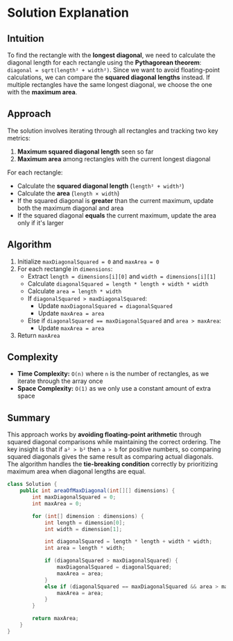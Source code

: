 
# Solution Explanation

## Intuition
To find the rectangle with the **longest diagonal**, we need to calculate the diagonal length for each rectangle using the **Pythagorean theorem**: `diagonal = sqrt(length² + width²)`. Since we want to avoid floating-point calculations, we can compare the **squared diagonal lengths** instead. If multiple rectangles have the same longest diagonal, we choose the one with the **maximum area**.

## Approach
The solution involves iterating through all rectangles and tracking two key metrics:
1. **Maximum squared diagonal length** seen so far
2. **Maximum area** among rectangles with the current longest diagonal

For each rectangle:
- Calculate the **squared diagonal length** (`length² + width²`)
- Calculate the **area** (`length × width`)
- If the squared diagonal is **greater** than the current maximum, update both the maximum diagonal and area
- If the squared diagonal **equals** the current maximum, update the area only if it's larger

## Algorithm
1. Initialize `maxDiagonalSquared = 0` and `maxArea = 0`
2. For each rectangle in `dimensions`:
   - Extract `length = dimensions[i][0]` and `width = dimensions[i][1]`
   - Calculate `diagonalSquared = length * length + width * width`
   - Calculate `area = length * width`
   - If `diagonalSquared > maxDiagonalSquared`:
     - Update `maxDiagonalSquared = diagonalSquared`
     - Update `maxArea = area`
   - Else if `diagonalSquared == maxDiagonalSquared` and `area > maxArea`:
     - Update `maxArea = area`
3. Return `maxArea`

## Complexity
- **Time Complexity:** `O(n)` where `n` is the number of rectangles, as we iterate through the array once
- **Space Complexity:** `O(1)` as we only use a constant amount of extra space

## Summary
This approach works by **avoiding floating-point arithmetic** through squared diagonal comparisons while maintaining the correct ordering. The key insight is that if `a² > b²` then `a > b` for positive numbers, so comparing squared diagonals gives the same result as comparing actual diagonals. The algorithm handles the **tie-breaking condition** correctly by prioritizing maximum area when diagonal lengths are equal.
```java
class Solution {
    public int areaOfMaxDiagonal(int[][] dimensions) {
        int maxDiagonalSquared = 0;
        int maxArea = 0;

        for (int[] dimension : dimensions) {
            int length = dimension[0];
            int width = dimension[1];

            int diagonalSquared = length * length + width * width;
            int area = length * width;

            if (diagonalSquared > maxDiagonalSquared) {
                maxDiagonalSquared = diagonalSquared;
                maxArea = area;
            }
            else if (diagonalSquared == maxDiagonalSquared && area > maxArea) {
                maxArea = area;
            }
        }

        return maxArea;
    }
}

```
